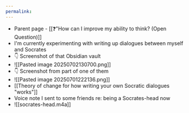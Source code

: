 ```yaml
---
permalink: 
---
```


- Parent page - [[❓"How can I improve my ability to think? (Open Question)]]
- I'm currently experimenting with writing up dialogues between myself and Socrates
- 👇 Screenshot of that Obsidian vault
- ![[Pasted image 20250702130700.png]] 
- 👇 Screenshot from part of one of them
- ![[Pasted image 20250701222136.png]]
- [[Theory of change for how writing your own Socratic dialogues "works"]]
- Voice note I sent to some friends re: being a Socrates-head now
- ![[socrates-head.m4a]]